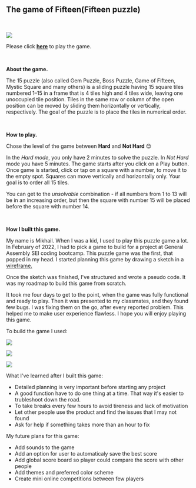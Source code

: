 **The game of Fifteen(Fifteen puzzle)**
---------------------------------------
&nbsp;

![](https://i.imgur.com/0kZCJTp.png)

Please click **[here](https://mikhailtabachek.github.io/The-game-of-Fifteen/)** to play the game.

&nbsp;

**About the game.**

The 15 puzzle (also called Gem Puzzle, Boss Puzzle, Game of Fifteen, Mystic Square and many others) is a sliding puzzle having 15 square tiles numbered 1–15 in a frame that is 4 tiles high and 4 tiles wide, leaving one unoccupied tile position. Tiles in the same row or column of the open position can be moved by sliding them horizontally or vertically, respectively. The goal of the puzzle is to place the tiles in numerical order.

&nbsp;

**How to play.**

Chose the level of the game between **Hard** and **Not Hard** 😊

In the *Hard mode*, you only have 2 minutes to solve the puzzle.
In *Not Hard* mode you have 5 minutes.
The game starts after you click on a Play button.
Once game is started, click or tap on a square with a number, to move it to the empty spot.
Squares can move vertically and horizontally only. Your goal is to order all 15 tiles.

You can get to the *unsolvable* combination - if all numbers from 1 to 13 will be in an increasing order, but then the square with number 15 will be placed before the square with number 14.

&nbsp;

**How I built this game.**

My name is Mikhail. When I was a kid, I used to play this puzzle game a lot. In February of 2022, I had to pick a game to build for a project at General Assembly SEI coding bootcamp. This puzzle game was the first, that popped in my head. I started planning this game by drawing a sketch in a [wireframe.](https://wireframe.cc/9JOIhw)

Once the sketch was finished, I've structured and wrote a pseudo code. It was my roadmap to build this game from scratch.

It took me four days to get to the point, when the game was fully functional and ready to play. Then it was presented to my classmates, and they found few bugs. I was fixing them on the go, after every reported problem. This helped me to make user experience flawless. I hope you will enjoy playing this game. 


To build the game I used:


![](https://img.shields.io/badge/HTML-239120?style=for-the-badge&logo=html5&logoColor=white)

![](https://img.shields.io/badge/JavaScript-F7DF1E?style=for-the-badge&logo=javascript&logoColor=black)

![](https://img.shields.io/badge/CSS3-1572B6?style=for-the-badge&logo=css3&logoColor=white)


What I've learned after I built this game:

* Detailed planning is very important before starting any project
* A good function have to do one thing at a time. That way it's easier to trubleshoot down the road.
* To take breaks every few hours to avoid tireness and lack of motivation
* Let other people use the product and find the issues that I may not found
* Ask for help if something takes more than an hour to fix

My future plans for this game:

* Add sounds to the game
* Add an option for user to automaticaly save the best score
* Add global score board so player could compare the score with other people
* Add themes and preferred color scheme
* Create mini online competitions between few players






